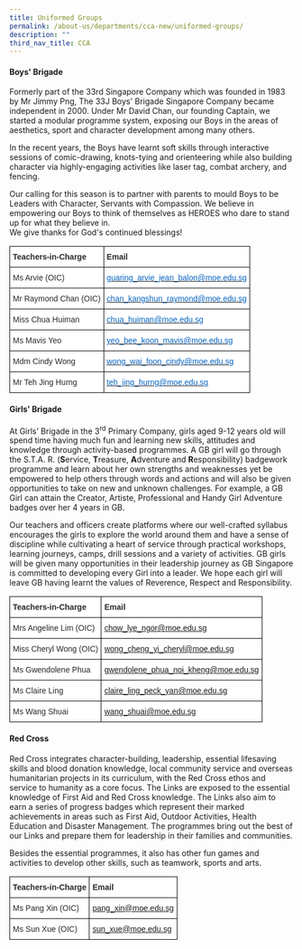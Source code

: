 ```yaml
---
title: Uniformed Groups
permalink: /about-us/departments/cca-new/uniformed-groups/
description: ""
third_nav_title: CCA
---
```

<h4><strong>Boys' Brigade</strong></h4>
Formerly part of the 33rd Singapore Company which was founded in 1983 by Mr Jimmy Png, The 33J Boys' Brigade Singapore Company became independent in 2000. Under Mr David Chan, our founding Captain, we started a modular programme system, exposing our Boys in the areas of aesthetics, sport and character development among many others.

  

In the recent years, the Boys have learnt soft skills through interactive sessions of comic-drawing, knots-tying and orienteering while also building character via highly-engaging activities like laser tag, combat archery, and fencing.

  

Our calling for this season is to partner with parents to mould Boys to be Leaders with Character, Servants with Compassion. We believe in empowering our Boys to think of themselves as HEROES who dare to stand up for what they believe in.&nbsp;<br>
We give thanks for God's continued blessings!
<style type="text/css">
.tg  {border-collapse:collapse;border-spacing:0;}
.tg td{border-color:black;border-style:solid;border-width:1px;font-family:Arial, sans-serif;font-size:14px;
  overflow:hidden;padding:10px 5px;word-break:normal;}
.tg th{border-color:black;border-style:solid;border-width:1px;font-family:Arial, sans-serif;font-size:14px;
  font-weight:normal;overflow:hidden;padding:10px 5px;word-break:normal;}
.tg .tg-7zkw{background-color:#FFF;color:#282828;text-align:left;vertical-align:top}
.tg .tg-hr73{background-color:#FFF;color:#282828;font-weight:bold;text-align:left;vertical-align:top}
.tg .tg-wogo{background-color:#FFF;color:#0563C1;text-align:left;text-decoration:underline;vertical-align:top}
</style>
<table class="tg">
<thead>
  <tr>
    <th class="tg-hr73"><span style="color:#282828">Teachers-in-Charge</span></th>
    <th class="tg-hr73"><span style="color:#282828">Email</span></th>
  </tr>
</thead>
<tbody>
  <tr>
    <td class="tg-7zkw"><span style="color:#282828">Ms Arvie (OIC)</span></td>
    <td class="tg-wogo"><a href="mailto:guaring_arvie_jean_balon@moe.edu.sg"><span style="color:#0563C1">guaring_arvie_jean_balon@moe.edu.sg</span></a></td>
  </tr>
  <tr>
    <td class="tg-7zkw"><span style="color:#282828">Mr Raymond Chan (OIC)</span></td>
    <td class="tg-wogo"><a href="mailto:chan_kangshun_raymond@moe.edu.sg"><span style="color:#0563C1">chan_kangshun_raymond@moe.edu.sg</span></a></td>
  </tr>
  <tr>
    <td class="tg-7zkw"><span style="color:#282828">Miss Chua Huiman</span></td>
    <td class="tg-wogo"><a href="mailto:chua_huiman@moe.edu.sg"><span style="color:#0563C1">chua_huiman@moe.edu.sg</span></a></td>
  </tr>
  <tr>
    <td class="tg-7zkw"><span style="color:#282828">Ms Mavis Yeo</span></td>
    <td class="tg-wogo"><a href="mailto:yeo_bee_koon_mavis@moe.edu.sg"><span style="color:#0563C1">yeo_bee_koon_mavis@moe.edu.sg</span></a></td>
  </tr>
  <tr>
    <td class="tg-7zkw"><span style="color:#282828">Mdm Cindy Wong</span></td>
    <td class="tg-wogo"><a href="mailto:wong_wai_foon_cindy@moe.edu.sg"><span style="color:#0563C1">wong_wai_foon_cindy@moe.edu.sg</span></a></td>
  </tr>
  <tr>
    <td class="tg-7zkw"><span style="color:#282828">Mr Teh Jing Hurng</span></td>
    <td class="tg-wogo"><a href="mailto:teh_jing_hurng@moe.edu.sg"><span style="color:#0563C1">teh_jing_hurng@moe.edu.sg</span></a></td>
  </tr>
</tbody>
</table>
<p></p><section id="girls-brigade"><p></p>
<h4><strong>Girls' Brigade</strong></h4>
<p>At Girls’ Brigade in the 3<sup>rd</sup>&nbsp;Primary Company, girls aged 9-12 years old will spend time having much fun and learning new skills, attitudes and knowledge through activity-based programmes. A GB girl will go through the S.T.A. R. (<strong>S</strong>ervice,&nbsp;<strong>T</strong>reasure,&nbsp;<strong>A</strong>dventure and&nbsp;<strong>R</strong>esponsibility) badgework programme and learn about her own strengths and weaknesses yet be empowered to help others through words and actions and will also be given opportunities to take on new and unknown challenges. For example, a GB Girl can attain the Creator, Artiste, Professional and Handy Girl Adventure badges over her 4 years in GB.</p></section>
<p>Our teachers and officers create platforms where our well-crafted syllabus encourages the girls to explore the world around them and have a sense of discipline while cultivating a heart of service through practical workshops, learning journeys, camps, drill sessions and a variety of activities. GB girls will be given many opportunities in their leadership journey as GB Singapore is committed to developing every Girl into a leader. We hope each girl will leave GB having learnt the values of Reverence, Respect and Responsibility.</p>
<style type="text/css">
.tg  {border-collapse:collapse;border-spacing:0;}
.tg td{border-color:black;border-style:solid;border-width:1px;font-family:Arial, sans-serif;font-size:14px;
  overflow:hidden;padding:10px 5px;word-break:normal;}
.tg th{border-color:black;border-style:solid;border-width:1px;font-family:Arial, sans-serif;font-size:14px;
  font-weight:normal;overflow:hidden;padding:10px 5px;word-break:normal;}
.tg .tg-9v25{background-color:#FFF;color:#414CA0;text-align:left;text-decoration:underline;vertical-align:top}
.tg .tg-7zkw{background-color:#FFF;color:#282828;text-align:left;vertical-align:top}
.tg .tg-hr73{background-color:#FFF;color:#282828;font-weight:bold;text-align:left;vertical-align:top}
</style>
<table class="tg">
<thead>
  <tr>
    <th class="tg-hr73"><span style="color:#282828">Teachers-in-Charge</span></th>
    <th class="tg-hr73"><span style="color:#282828">Email</span></th>
  </tr>
</thead>
<tbody>
  <tr>
    <td class="tg-7zkw"><span style="color:#282828">Mrs Angeline Lim (OIC)</span></td>
    <td class="tg-9v25"><a href="mailto:chow_lye_ngor@moe.edu.sg">chow_lye_ngor@moe.edu.sg</a></td>
  </tr>
  <tr>
    <td class="tg-7zkw"><span style="color:#282828">Miss Cheryl Wong (OIC)</span></td>
    <td class="tg-9v25"><a href="mailto:wong_cheng_yi_cheryl@moe.edu.sg">wong_cheng_yi_cheryl@moe.edu.sg</a></td>
  </tr>
  <tr>
    <td class="tg-7zkw"><span style="color:#282828">Ms Gwendolene Phua</span></td>
    <td class="tg-9v25"><a href="mailto:gwendolene_phua_noi_kheng@moe.edu.sg">gwendolene_phua_noi_kheng@moe.edu.sg</a></td>
  </tr>
  <tr>
    <td class="tg-7zkw"><span style="color:#282828">Ms Claire Ling</span></td>
    <td class="tg-9v25"><a href="mailto:claire_ling_peck_yan@moe.edu.sg">claire_ling_peck_yan@moe.edu.sg</a></td>
  </tr>
  <tr>
    <td class="tg-7zkw"><span style="color:#282828">Ms Wang Shuai</span></td>
    <td class="tg-9v25"><a href="mailto:wang_shuai@moe.edu.sg">wang_shuai@moe.edu.sg</a></td>
  </tr>
</tbody>
</table>
<h4><strong>Red Cross</strong></h4>
<p>Red Cross&nbsp;integrates character-building, leadership, essential lifesaving skills and blood donation knowledge, local community service and overseas humanitarian projects in its curriculum, with the Red Cross ethos and service to humanity as a core focus. The Links are exposed to the essential knowledge of First Aid and Red Cross knowledge. The Links also aim to earn a series of progress badges which represent their marked achievements in areas such as First Aid, Outdoor Activities, Health Education and Disaster Management. The programmes bring out the best of our Links and prepare them for leadership in their families and communities.</p>
<p>Besides the essential programmes, it also has other fun games and activities to develop other skills, such as teamwork, sports and arts.</p>
<style type="text/css">
.tg  {border-collapse:collapse;border-spacing:0;}
.tg td{border-color:black;border-style:solid;border-width:1px;font-family:Arial, sans-serif;font-size:14px;
  overflow:hidden;padding:10px 5px;word-break:normal;}
.tg th{border-color:black;border-style:solid;border-width:1px;font-family:Arial, sans-serif;font-size:14px;
  font-weight:normal;overflow:hidden;padding:10px 5px;word-break:normal;}
.tg .tg-7zkw{background-color:#FFF;color:#282828;text-align:left;vertical-align:top}
.tg .tg-hr73{background-color:#FFF;color:#282828;font-weight:bold;text-align:left;vertical-align:top}
.tg .tg-ls4t{background-color:#FFF;color:#00E;text-align:left;text-decoration:underline;vertical-align:top}
</style>
<table class="tg">
<thead>
  <tr>
    <th class="tg-hr73"><span style="color:#282828">Teachers-in-Charge</span></th>
    <th class="tg-hr73"><span style="color:#282828">Email</span></th>
  </tr>
</thead>
<tbody>
  <tr>
    <td class="tg-7zkw"><span style="color:#282828">Ms Pang Xin (OIC)</span></td>
    <td class="tg-ls4t"><a href="mailto:pang_xin@moe.edu.sg">pang_xin@moe.edu.sg</a></td>
  </tr>
  <tr>
    <td class="tg-7zkw"><span style="color:#282828">Ms Sun Xue (OIC)</span></td>
    <td class="tg-ls4t"><a href="mailto:sun_xue@moe.edu.sg">sun_xue@moe.edu.sg</a></td>
  </tr>
</tbody>
</table>